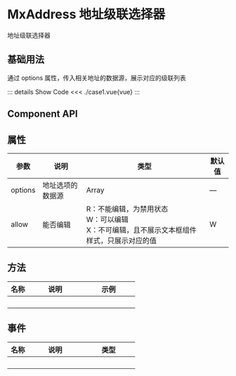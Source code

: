 # MxAddress 地址级联选择器
地址级联选择器
<br/>


<script lang="ts" setup>
import case1 from './case1.vue'
</script>


## 基础用法
通过 options 属性，传入相关地址的数据源，展示对应的级联列表

<case1></case1>

::: details Show Code
<<< ./case1.vue{vue}
:::


## Component API

## 属性
参数 | 说明 | 类型 | 默认值
-- | -- | -- | --
options | 地址选项的数据源 | Array | —
allow | 能否编辑 | R：不能编辑，为禁用状态<br>W：可以编辑<br>X：不可编辑，且不展示文本框组件样式，只展示对应的值 | W

## 方法
名称 | 说明 <div style="width: 11vw"></div> | 示例 <div style="width: 11vw"></div>
-- | -- | --
&nbsp; | &nbsp; | &nbsp; | &nbsp;

## 事件
名称 | 说明 <div style="width: 11vw"></div> | 类型 <div style="width: 11vw"></div>
-- | -- | --
&nbsp; | &nbsp; | &nbsp;
